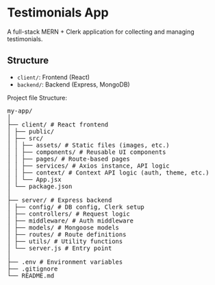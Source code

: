 # Testimonials App

A full-stack MERN + Clerk application for collecting and managing testimonials.

## Structure

- `client/`: Frontend (React)
- `backend/`: Backend (Express, MongoDB)

Project file Structure:

<pre>
my-app/
│
├── client/ # React frontend
│ ├── public/
│ ├── src/
│ │ ├── assets/ # Static files (images, etc.)
│ │ ├── components/ # Reusable UI components
│ │ ├── pages/ # Route-based pages
│ │ ├── services/ # Axios instance, API logic
│ │ ├── context/ # Context API logic (auth, theme, etc.)
│ │ └── App.jsx
│ └── package.json
│
├── server/ # Express backend
│ ├── config/ # DB config, Clerk setup
│ ├── controllers/ # Request logic
│ ├── middleware/ # Auth middleware
│ ├── models/ # Mongoose models
│ ├── routes/ # Route definitions
│ ├── utils/ # Utility functions
│ └── server.js # Entry point
│
├── .env # Environment variables
├── .gitignore
└── README.md
</pre>
